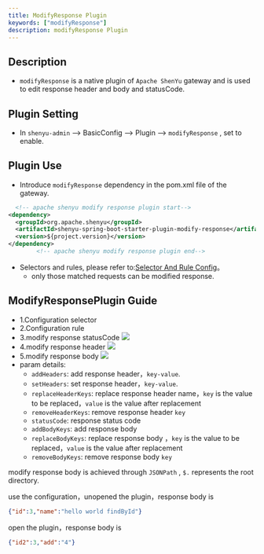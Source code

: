```yaml
---
title: ModifyResponse Plugin
keywords: ["modifyResponse"]
description: modifyResponse Plugin
---
```


## Description

* `modifyResponse` is a native plugin of `Apache ShenYu` gateway and is used to edit response header and body and statusCode.



## Plugin Setting

* In `shenyu-admin` --> BasicConfig --> Plugin --> `modifyResponse` , set to enable.

## Plugin Use

* Introduce `modifyResponse` dependency in the pom.xml file of the gateway.

```xml
  <!-- apache shenyu modify response plugin start-->
<dependency>
  <groupId>org.apache.shenyu</groupId>
  <artifactId>shenyu-spring-boot-starter-plugin-modify-response</artifactId>
  <version>${project.version}</version>
</dependency>
        <!-- apache shenyu modify response plugin end-->
```

* Selectors and rules, please refer to:[Selector And Rule Config](../../user-guide/admin-usage/selector-and-rule)。
    * only those matched requests can be modified response.

## ModifyResponsePlugin Guide
* 1.Configuration selector
* 2.Configuration rule
* 3.modify response statusCode
  ![](/img/shenyu/plugin/modify-response/modifyStatus-en.png)
* 4.modify response header
  ![](/img/shenyu/plugin/modify-response/modifyHeader-en.png)
* 5.modify response body
  ![](/img/shenyu/plugin/modify-response/modifyBody-en.png)
* param details:
    * `addHeaders`: add response header，`key-value`.
    * `setHeaders`: set response header，`key-value`.
    * `replaceHeaderKeys`: replace response header name，`key` is the value to be replaced，`value` is the value after replacement
    * `removeHeaderKeys`: remove response header `key`
    * `statusCode`: response status code
    * `addBodyKeys`: add response body
    * `replaceBodyKeys`: replace response body ，`key` is the value to be replaced，`value` is the value after replacement
    * `removeBodyKeys`: remove response body `key`

modify response body is achieved through `JSONPath` , `$.` represents the root directory.

use the configuration，unopened the plugin，response body is
```json
{"id":3,"name":"hello world findById"}
```
open the plugin，response body is
```json
{"id2":3,"add":"4"}
```

